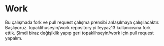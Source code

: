 # Work
Bu çalışmada fork ve pull request çalışma prensibi anlaşılmaya çalışılacaktır. Başlıyoruz. topaklihuseyin/work repository yi 
feyyaz13 kullanıcısına fork ettik. Şimdi biraz değişiklik yapıp geri topaklihseyin/work için pull request yapalım.
